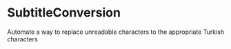 # SubtitleConversion
Automate a way to replace unreadable characters to the appropriate Turkish characters
